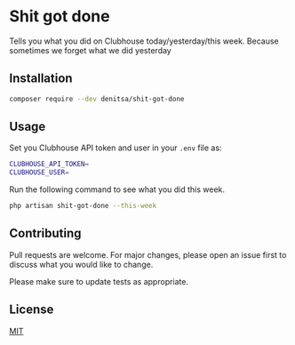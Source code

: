 # Shit got done

Tells you what you did on Clubhouse today/yesterday/this week. Because sometimes we forget what we did yesterday

## Installation

```bash
composer require --dev denitsa/shit-got-done
```

## Usage

Set you Clubhouse API token and user in your `.env` file as: 

```bash
CLUBHOUSE_API_TOKEN=
CLUBHOUSE_USER=
```

Run the following command to see what you did this week.

```bash
php artisan shit-got-done --this-week
```

## Contributing
Pull requests are welcome. For major changes, please open an issue first to discuss what you would like to change.

Please make sure to update tests as appropriate.

## License
[MIT](https://choosealicense.com/licenses/mit/)
